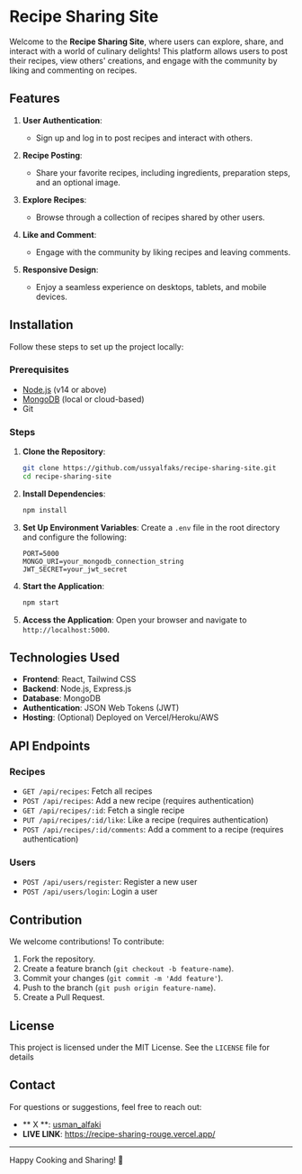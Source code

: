 # Recipe Sharing Site

Welcome to the **Recipe Sharing Site**, where users can explore, share, and interact with a world of culinary delights! This platform allows users to post their recipes, view others' creations, and engage with the community by liking and commenting on recipes.

## Features

1. **User Authentication**:
   - Sign up and log in to post recipes and interact with others.

2. **Recipe Posting**:
   - Share your favorite recipes, including ingredients, preparation steps, and an optional image.

3. **Explore Recipes**:
   - Browse through a collection of recipes shared by other users.

4. **Like and Comment**:
   - Engage with the community by liking recipes and leaving comments.

5. **Responsive Design**:
   - Enjoy a seamless experience on desktops, tablets, and mobile devices.

## Installation

Follow these steps to set up the project locally:

### Prerequisites
- [Node.js](https://nodejs.org/) (v14 or above)
- [MongoDB](https://www.mongodb.com/) (local or cloud-based)
- Git

### Steps

1. **Clone the Repository**:
   ```bash
   git clone https://github.com/ussyalfaks/recipe-sharing-site.git
   cd recipe-sharing-site
   ```

2. **Install Dependencies**:
   ```bash
   npm install
   ```

3. **Set Up Environment Variables**:
   Create a `.env` file in the root directory and configure the following:
   ```env
   PORT=5000
   MONGO_URI=your_mongodb_connection_string
   JWT_SECRET=your_jwt_secret
   ```

4. **Start the Application**:
   ```bash
   npm start
   ```

5. **Access the Application**:
   Open your browser and navigate to `http://localhost:5000`.

## Technologies Used

- **Frontend**: React, Tailwind CSS
- **Backend**: Node.js, Express.js
- **Database**: MongoDB
- **Authentication**: JSON Web Tokens (JWT)
- **Hosting**: (Optional) Deployed on Vercel/Heroku/AWS

## API Endpoints

### Recipes
- `GET /api/recipes`: Fetch all recipes
- `POST /api/recipes`: Add a new recipe (requires authentication)
- `GET /api/recipes/:id`: Fetch a single recipe
- `PUT /api/recipes/:id/like`: Like a recipe (requires authentication)
- `POST /api/recipes/:id/comments`: Add a comment to a recipe (requires authentication)

### Users
- `POST /api/users/register`: Register a new user
- `POST /api/users/login`: Login a user

## Contribution

We welcome contributions! To contribute:

1. Fork the repository.
2. Create a feature branch (`git checkout -b feature-name`).
3. Commit your changes (`git commit -m 'Add feature'`).
4. Push to the branch (`git push origin feature-name`).
5. Create a Pull Request.

## License

This project is licensed under the MIT License. See the `LICENSE` file for details

## Contact

For questions or suggestions, feel free to reach out:
- ** X **: [usman_alfaki](https://x.com/usman_alfaki)
- **LIVE LINK**: https://recipe-sharing-rouge.vercel.app/ 

---

Happy Cooking and Sharing! 🍳
